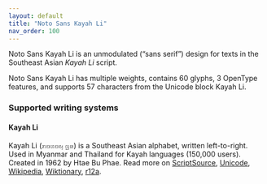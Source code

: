 ```yaml
---
layout: default
title: "Noto Sans Kayah Li"
nav_order: 100
---
```

Noto Sans Kayah Li is an unmodulated (“sans serif”) design for texts in the Southeast Asian _Kayah Li_ script. 

Noto Sans Kayah Li has multiple weights, contains 60 glyphs, 3 OpenType features, and supports 57 characters from the Unicode block Kayah Li.


### Supported writing systems


#### Kayah Li

Kayah Li (<span class='autonym'>ꤊꤢꤛꤢꤟ ꤜꤤ</span>) is a Southeast Asian alphabet, written left-to-right. Used in Myanmar and Thailand for Kayah languages (150,000 users). Created in 1962 by Htae Bu Phae. Read more on [ScriptSource](https://scriptsource.org/scr/Kali), [Unicode](https://www.unicode.org/versions/Unicode13.0.0/ch16.pdf#G61902), [Wikipedia](https://en.wikipedia.org/wiki/ISO_15924:Kali), [Wiktionary](https://en.wiktionary.org/wiki/Category:Kayah_Li_script), [r12a](https://r12a.github.io/scripts/links?iso=Kali).

